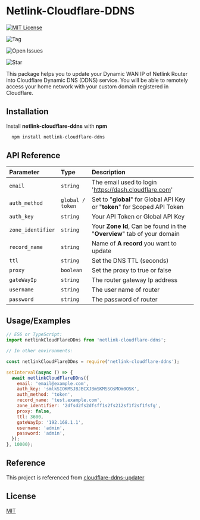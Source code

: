 # Netlink-Cloudflare-DDNS

[![MIT License](https://img.shields.io/github/license/NVictaTechSolution/netlink-cloudflare-ddns)](https://raw.githubusercontent.com/NVictaTechSolution/netlink-cloudflare-ddns/main/LICENSE)

![Tag](https://img.shields.io/github/v/tag/NVictaTechSolution/netlink-cloudflare-ddns)

![Open Issues](https://img.shields.io/github/issues/NVictaTechSolution/netlink-cloudflare-ddns)

![Star](https://img.shields.io/github/stars/NVictaTechSolution/netlink-cloudflare-ddns)

This package helps you to update your Dynamic WAN IP of Netlink Router into Cloudflare Dynamic DNS (DDNS) service.
You will be able to remotely access your home network with your custom domain registered in Cloudflare.

## Installation

Install **netlink-cloudflare-ddns** with **npm**

```bash
  npm install netlink-cloudflare-ddns
```

## API Reference

| Parameter         | Type             | Description                                                                |
| :---------------- | :--------------- | :------------------------------------------------------------------------- |
| `email`           | `string`         | The email used to login 'https://dash.cloudflare.com'                      |
| `auth_method`     | `global / token` | Set to "**global**" for Global API Key or "**token**" for Scoped API Token |
| `auth_key`        | `string`         | Your API Token or Global API Key                                           |
| `zone_identifier` | `string`         | Your **Zone Id**, Can be found in the "**Overview**" tab of your domain    |
| `record_name`     | `string`         | Name of **A record** you want to update                                    |
| `ttl`             | `string`         | Set the DNS TTL (seconds)                                                  |
| `proxy`           | `boolean`        | Set the proxy to true or false                                             |
| `gateWayIp`       | `string`         | The router gateway Ip address                                              |
| `username`        | `string`         | The user name of router                                                    |
| `password`        | `string`         | The password of router                                                     |

## Usage/Examples

```javascript
// ES6 or TypeScript:
import netlinkCloudFlareDDns from 'netlink-cloudflare-ddns';

// In other environments:

const netlinkCloudFlareDDns = require('netlink-cloudflare-ddns');

setInterval(async () => {
  await netlinkCloudFlareDDns({
    email: 'email@example.com',
    auth_key: 'smlkSIOKMSJBJBCXJBmSKMSSOsMOm0OSK',
    auth_method: 'token',
    record_name: 'test.example.com',
    zone_identifier: '2dfsd2fs2dfsff1s2fs212sf1f2sf1fsfg',
    proxy: false,
    ttl: 3600,
    gateWayIp: '192.168.1.1',
    username: 'admin',
    password: 'admin',
  });
}, 10000);
```

## Reference

This project is referenced from [cloudflare-ddns-updater](https://github.com/K0p1-Git/cloudflare-ddns-updater)

## License

[MIT](https://raw.githubusercontent.com/NVictaTechSolution/netlink-cloudflare-ddns/main/LICENSE)
